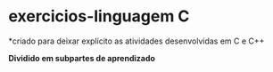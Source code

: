 # exercicios-linguagem C
 *criado para deixar explícito as atividades desenvolvidas em C e C++
 
 
__Dividido em subpartes de aprendizado__
